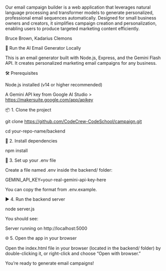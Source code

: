 Our email campaign builder is a web application that leverages natural language processing and transformer models to generate personalized, professional email sequences automatically. Designed for small business owners and creators, it simplifies campaign creation and personalization, enabling users to produce targeted marketing content efficiently.


Bruce Brown, Kadarius Clemons


🚀 Run the AI Email Generator Locally

This is an email generator built with Node.js, Express, and the Gemini Flash API. It creates personalized marketing email campaigns for any business.

🛠 Prerequisites

Node.js installed (v14 or higher recommended)


A Gemini API key from Google AI Studio > https://makersuite.google.com/app/apikey



📦 1. Clone the project

git clone https://github.com/CodeCrew-CodeSchool/campaign.git

cd your-repo-name/backend


📁 2. Install dependencies

npm install


🔐 3. Set up your .env file

Create a file named .env inside the backend/ folder:

GEMINI_API_KEY=your-real-gemini-api-key-here

You can copy the format from .env.example.

▶️ 4. Run the backend server

node server.js

You should see:

Server running on http://localhost:5000


🌐 5. Open the app in your browser

Open the index.html file in your browser (located in the backend/ folder) by double-clicking it, or right-click and choose “Open with browser.”

You’re ready to generate email campaigns!
